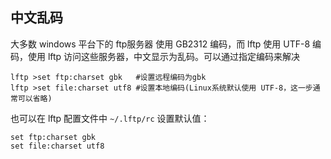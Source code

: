 ## 中文乱码

大多数 windows 平台下的 ftp服务器 使用 GB2312 编码，而 lftp 使用 UTF-8
编码，使用 lftp 访问这些服务器，中文显示为乱码。可以通过指定编码来解决

```shell
lftp >set ftp:charset gbk   #设置远程编码为gbk
lftp >set file:charset utf8 #设置本地编码(Linux系统默认使用 UTF-8，这一步通常可以省略)  
```

也可以在 lftp 配置文件中 `~/.lftp/rc` 设置默认值：

```shell
set ftp:charset gbk
set file:charset utf8 
```
